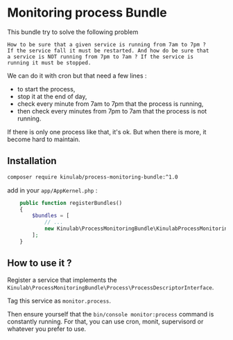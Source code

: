 # Monitoring process Bundle

This bundle try to solve the following problem

```
How to be sure that a given service is running from 7am to 7pm ?
If the service fall it must be restarted. And how do be sure that
a service is NOT running from 7pm to 7am ? If the service is
running it must be stopped.
```

We can do it with cron but that need a few lines :

* to start the process,
* stop it at the end of day,
* check every minute from 7am to 7pm that the process is running,
* then check every minutes from 7pm to 7am that the process is
not running.

If there is only one process like that, it's ok. But when there is
more, it become hard to maintain.


## Installation


```sh
composer require kinulab/process-monitoring-bundle:^1.0
```

add in your `app/AppKernel.php` :

```php
    public function registerBundles()
    {
        $bundles = [
            // ...
            new Kinulab\ProcessMonitoringBundle\KinulabProcessMonitoringBundle(),
        ];
    }
```

## How to use it ?

Register a service that implements the `Kinulab\ProcessMonitoringBundle\Process\ProcessDescriptorInterface`.

Tag this service as `monitor.process`. 

Then ensure yourself that the `bin/console monitor:process` command 
is constantly running. For that, you can use cron, monit, supervisord 
or whatever you prefer to use.
